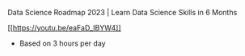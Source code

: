 Data Science Roadmap 2023 | Learn Data Science Skills in 6 Months

[[https://youtu.be/eaFaD_IBYW4]]

- Based on 3 hours per day 